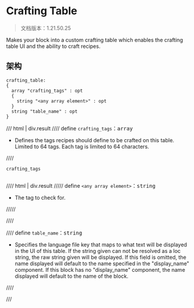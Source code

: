# Crafting Table

> 文档版本：1.21.50.25

Makes your block into a custom crafting table which enables the crafting table UI and the ability to craft recipes.

## 架构

```mcschema
crafting_table:
{
  array "crafting_tags" : opt
  {
    string "<any array element>" : opt
  }
  string "table_name" : opt
}

```

/// html | div.result
//// define
`crafting_tags`：<samp>array</samp>

- Defines the tags recipes should define to be crafted on this table. Limited to 64 tags. Each tag is limited to 64 characters.


////

<div class="language-text highlight"><span class="filename"><code>crafting_tags</code></span><pre id="__code_1"><span></span></pre></div>

//// html | div.result
///// define
`<any array element>`：<samp>string</samp>

- The tag to check for.


/////


////


//// define
`table_name`：<samp>string</samp>

- Specifies the language file key that maps to what text will be displayed in the UI of this table. If the string given can not be resolved as a loc string, the raw string given will be displayed. If this field is omitted, the name displayed will default to the name specified in the "display_name" component. If this block has no "display_name" component, the name displayed will default to the name of the block.


////


///


